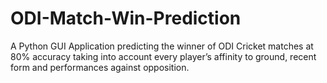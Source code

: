 # ODI-Match-Win-Prediction
A Python GUI Application predicting the winner of ODI Cricket matches at 80% accuracy taking into account every player’s affinity to ground, recent form and performances against opposition.
